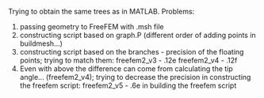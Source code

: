 Trying to obtain the same trees as in MATLAB. Problems:
1. passing geometry to FreeFEM with .msh file
2. constructing script based on graph.P (different order of adding points in buildmesh...)
3. constructing script based on the branches - precision of the floating points; trying to match them:
freefem2_v3 - .12e
freefem2_v4 - .12f
4. Even with above the difference can come from calculating the tip angle... (freefem2_v4); trying to decrease the precision in constructing the freefem script:
freefem2_v5 - .6e in building the freefem script